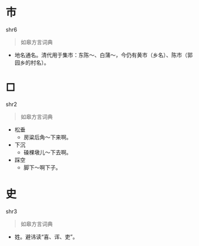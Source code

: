 # 市
shr6
> 如皋方言词典
- 地名通名。清代用于集市：东陈～、白蒲～，今仍有黄市（乡名）、陈市（郭园乡的村名）。

# □
shr2
> 如皋方言词典
- 松垂
  - 房粱后角～下来啊。
- 下沉
  - 磉棵墩儿～下去啊。
- 踩空
  - 脚下～啊下子。

# 史
shr3
> 如皋方言词典
- 姓。避讳读“喜、诨、吏”。
